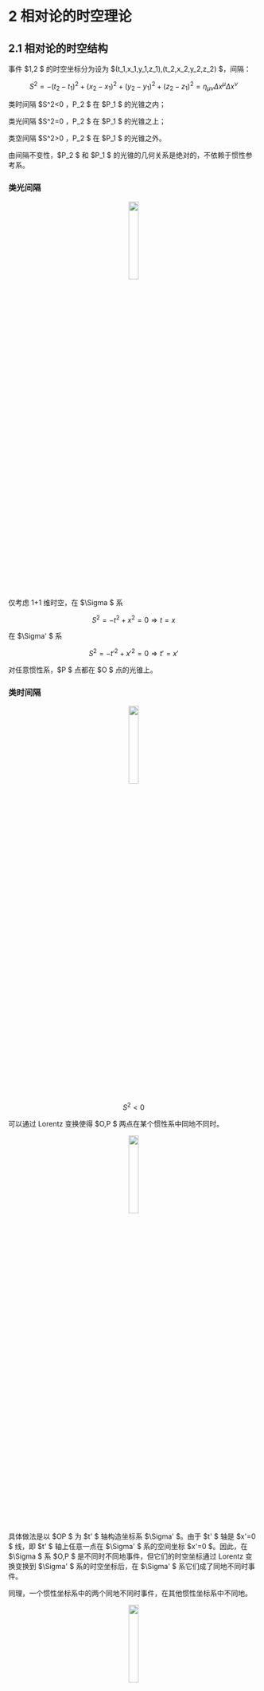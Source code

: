 # 2 相对论的时空理论

## 2.1 相对论的时空结构

事件 $1,2 $ 的时空坐标分为设为 $(t_1,x_1,y_1,z_1),(t_2,x_2,y_2,z_2) $，间隔：

$$
S^2
=-(t_2-t_1)^2+(x_2-x_1)^2+(y_2-y_1)^2+(z_2-z_1)^2
=\eta_{\mu\nu}\Delta x^\mu\Delta x^\nu
$$

类时间隔 $S^2<0 $，$P_2 $ 在 $P_1 $ 的光锥之内；

类光间隔 $S^2=0 $，$P_2 $ 在 $P_1 $ 的光锥之上；

类空间隔 $S^2>0 $，$P_2 $ 在 $P_1 $ 的光锥之外。

由间隔不变性，$P_2 $ 和 $P_1 $ 的光锥的几何关系是绝对的，不依赖于惯性参考系。

### 类光间隔

<p align="center">
  <img src="fig/fig6.png" alt="" width="20%">
</p>

仅考虑 1+1 维时空，在 $\Sigma $ 系

$$
S^2 = -t^2 + x^2 = 0 \Longrightarrow t = x
$$

在 $\Sigma' $ 系

$$
S^2 = -t'^2 + x'^2 = 0 \Longrightarrow t' = x'
$$

对任意惯性系，$P $ 点都在 $O $ 点的光锥上。

### 类时间隔

<p align="center">
  <img src="fig/fig7.png" alt="" width="20%">
</p>

$$
S^2< 0
$$

可以通过 Lorentz 变换使得 $O,P $ 两点在某个惯性系中同地不同时。

<p align="center">
  <img src="fig/fig8.png" alt="" width="20%">
</p>

具体做法是以 $OP $ 为 $t' $ 轴构造坐标系 $\Sigma' $。由于 $t' $ 轴是 $x'=0 $ 线，即 $t' $ 轴上任意一点在 $\Sigma' $ 系的空间坐标 $x'=0 $。因此，在 $\Sigma $ 系 $O,P $ 是不同时不同地事件，但它们的时空坐标通过 Lorentz 变换变换到 $\Sigma' $ 系的时空坐标后，在 $\Sigma' $ 系它们成了同地不同时事件。

同理，一个惯性坐标系中的两个同地不同时事件，在其他惯性坐标系中不同地。

<p align="center">
  <img src="fig/fig9.png" alt="" width="20%">
</p>

#### Lorentz 变换保持时间正向不变

<p align="center">
  <img src="fig/fig10.png" alt="" width="20%">
</p>

上半光锥 $t>0 $，类时间隔 $t>x,1>v $，因此：

$$
t' = \gamma(t-vx) > 0
$$

类时区域包括 $t>0 $ 和 $t<0 $ 两部分，由于 Lorentz 变换保持时间正向不变，因此这两部分不能互换。

绝对未来：$P $ 点在 $O $ 点的上半光锥之内。

<p align="center">
  <img src="fig/fig11.png" alt="" width="20%">
</p>

绝对过去：$P $ 点在 $O $ 点的下半光锥之内。

<p align="center">
  <img src="fig/fig12.png" alt="" width="20%">
</p>

#### 时间和空间的相对性

两类时事件在任何惯性系中都绝对不同时。从时空图上看，某一惯性系 $\Sigma' $ 的等时线是一系列平行于 $x' $ 轴的直线。而在时空图中，$x' $ 轴的斜率允许的取值范围为 $\left[-1,1 \right] $，因此 $\Sigma' $ 的等时线斜率在 $[-1,1] $ 范围内。而由于 $O,P $ 是类时事件，$P $ 在 $O $ 的光锥之内，直线 $OP $ 的斜率不可能落在 $[-1,1] $ 的范围内。因此两类时事件绝对不同时。

### 类空间隔

<p align="center">
  <img src="fig/fig13.png" alt="" width="20%">
</p>

$$
S^2>0
$$

<p align="center">
  <img src="fig/fig14.png" alt="" width="20%">
</p>

可以通过 Lorentz 变换使得 $O,P $ 两点在某个惯性系中同时不同地。具体做法是以 $OP $ 为 $x' $ 轴构造坐标系 $\Sigma' $。由于 $x' $ 轴是 $t'=0 $ 线，即 $x' $ 轴上任意一点在 $\Sigma' $ 系的时间坐标 $t'=0 $。因此，在 $\Sigma $ 系 $O,P $ 是不同时不同地事件，但它们的时空坐标通过 Lorentz 变换变换到 $\Sigma' $ 系的时空坐标后，在 $\Sigma' $ 系它们成了同时不同地事件。

两类空事件，先后是相对的，但绝对异地。

## 2.2 时空关系的绝对分类

取 $P_1=O=(0,0,0,0),P_2=P=(t,x,y,z) $

$$
S^2
=-t^2+x^2+y^2+z^2
$$

类光间隔 $S^2=0 $，$P $ 点在光锥上；

类时间隔 $S^2<0 $，$P $ 点在光锥内；可通过洛伦兹变换使得 $O,P $ 两事件同地不同时。

类时区域包括 $t>0,t<0 $ 两部分，洛伦兹变换保持时间正向不变。

$$
t'=\gamma(t-vx)
$$

由于 $t>x,v<1 $，因此 $t'>0 $。

绝对未来：$P $ 点在 $O $ 点的上半光锥之内。

绝对过去：$P $ 点在 $O $ 点的下半光锥之内。

$OP $ 在地面参考系为时空间隔，在飞船系为时间间隔。而间隔不变，因此两时间在不同参考系中的时间差不同。

类空间隔 $S^2>0 $，$P $ 点在光锥内；可通过洛伦兹变换使得 $O,P $ 两事件同时不同地。

两类空事件，先后相对，异地绝对。

## 2.3 因果律

两关联事件可用光信号或速度低于光速的信号联系。

实验表明，物质运动的速度不超过光速。

SR保证因果律：两类时和类光事件的先后是绝对的。两类空事件无因果联系。

两类空事件无因果关系。

## 2.4 同时的相对性和绝对性

两同时同地事件（$S^2=0 $，类光）在任何惯性系中仍为同时同地事件。同时绝对，同地也绝对。

$$
\Delta t = 0,\quad \Delta x = 0 \Longrightarrow
\left\{
\begin{aligned}
&\Delta t' = \gamma(\Delta t- v\Delta x) = 0 \\
&\Delta x' = \gamma(\Delta x - v\Delta t) = 0
\end{aligned}
\right.
$$

两同时不同地时间 $S^2=\Delta x^2>0 $，类空。同时是相对的。

两类空事件的同时和先后都是相对的。

两事件类光，有因果关系，同时是绝对的，先后是绝对的。

两事件类时，有因果关系，无同时，先后是绝对的。

两事件类空，因果关系，同时是相对的，先后是相对的，两事件绝对异地。

## 3 典型效应分析

### 3.1 尺缩效应

尺子在时空图中表现为一个二维世界面。

<p align="center">
  <img src="fig/fig15.png" alt="" width="50%">
</p>

在某个惯性系中同时测量尺子两端的空间坐标，则这两个空间坐标的欧氏长度就是该惯性系中尺子的长度。

<p align="center">
  <img src="fig/fig16.png" alt="" width="50%">
</p>

<p align="center">
  <img src="fig/fig17.png" alt="" width="50%">
</p>

$l_0=\left|oa \right| $ 是 $\Sigma $ 系 $t=0 $ 时测的尺长。

$l=\left|ob \right| $ 是 $\Sigma' $ 系 $t'=0 $ 时测的尺长。

利用校准曲线：

$$
\left|oa \right| = \left|oc \right| > \left|ob \right|
$$

即：

$$
l_0>l
$$

静长（固有长度）最长，动尺收缩。

尺子只有一把（其世界面只有一个），但不同惯性系有不同的同时面，导致不同的惯性系测得不同的一维尺子长度。

$$
\mathrm{d}s^2 = -\mathrm{d}t^2+\mathrm{d}x^2
$$

$$
\Delta s^2 = -\Delta t^2 + \Delta x^2
$$

$$
l^2 = -\Delta t^2 + l_0^2
$$

$x' $ 轴方程 $t=vx $，$t_b=\Delta t=v\Delta x=v l_0 $

分别在 $\Sigma $ 系和 $\Sigma' $ 计算 $b $ 到 $o $ 点的线长，二者应相等：

$$
l^2
=-v^2 l_0^2 + l_0^2
=\left(1-v^2 \right)l_0^2
$$

得到：

$$
l
=\sqrt{1-v^2}l_0
=\frac{l_0 }{\gamma } 
$$

### 3.2 钟慢效应

<p align="center">
  <img src="fig/fig18.png" alt="" width="50%">
</p>

$$
\left|db \right|=\left|oa \right|=\left|oc \right|>\left|ob \right|
$$

$$
\tau>t
$$

<p align="center">
  <img src="fig/fig19.png" alt="" width="30%">
</p>

$t' $ 轴方程 $x=vt $，

$$
x_b = v t_b = \tau
$$

对类时间隔

$$
\mathrm{d}s^2 = -\mathrm{d}t^2 + \mathrm{d}x^2 < 0
$$

$$
-\mathrm{d}s^2 = \mathrm{d}t^2 - \mathrm{d}x^2 > 0
$$

即：

$$
\left|ob \right|^2 = \left|db \right|^2 - \left|od \right|^2
$$

$$
t^2 = \tau^2 - (v\tau)^2 \Longrightarrow
t^2 = \left(1-v^2 \right)\tau^2
$$

$$
\boxed{
t = \sqrt{1-v^2}\tau = \frac{\tau }{\gamma } < \tau
}
$$

运动时钟变慢，即 $\Sigma $ 系认为动钟 $C' $ 变慢。

<p align="center">
  <img src="fig/fig20.png" alt="" width="40%">
</p>

从 $\Sigma' $ 系来看，$\Sigma' $ 系的观者根据同时面 $t'=0 $ 和 $t'=t_b' $，认为动钟 $C_2 $ 较慢：

$$
\left|ob \right| = \left|oh \right| > \left|oe \right| = \left|fb \right|
$$

$\Sigma' $ 系，拿 $\left|ob \right| $ 比 $\left|fb \right| $；

$\Sigma $ 系，拿 $\left|ob \right| $ 比 $\left|db \right| $。

也就是说，在 $\Sigma $ 系比钟，找 $\Sigma $ 系的同时面；在 $\Sigma' $ 系比钟，找 $\Sigma' $ 系的同时面。

站的角度不同，导致结果不一样。

钟慢效应钟，无任何钟的走时率真正变小。

### 3.3 孪生子效应

时间的比较，就是类时曲线线长的比较。

<p align="center">
  <img src="fig/fig21.png" alt="" width="30%">
</p>

校准曲线给出：

$$
\left|pa \right| = \left|pc \right| > \left|pb \right|
$$

$$
\left|qa \right| > \left|qb \right|
$$

$$
\left|\overline{paq} \right| > \left|\overline{pbq } \right|
$$

因此，重逢时乙比甲年轻。

推论：闵氏时空中两点（类时事件）间的类时测地线是该两点间类时曲线的最长者。

一人惯性运动，一人非惯性运动，二人地位不平等。

惯性运动世界线为测地线，4加速为零；

非惯性运动世界线为非测地线，有4加速。

### 3.4 车库佯谬

有一辆静长与车库相等的车，以一定速度 $u $ 入库。在司机看来，车库变短，装不下整俩车；在车库看来，车变短，可以装下。那么车库能否装下整辆车？



### 3.5 悬崖佯谬

汽车以接近光速的速度由公路驶向悬崖。在悬崖看来，汽车缩短，受重力作用进行平抛运动，会坠入悬崖；在汽车司机看来，悬崖高速向自己飞来，悬崖长度缩短至非常短的距离，因此可以飞越悬崖。那么汽车能否飞越悬崖？

### 3.6 剑鞘装仙剑

一柄仙剑高速飞入剑鞘，最终停在剑鞘里。仙剑和剑鞘内部空间静长相等。在剑鞘看来，仙剑缩短了，装入剑鞘时剑柄上的护手先接触剑鞘；在仙剑看来，剑鞘缩短了，剑尖先接触剑鞘底部。那么哪个部位受力使仙剑停止运动？





